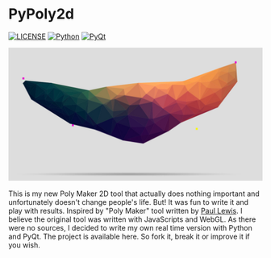# PyPoly2d

[![LICENSE](https://img.shields.io/badge/license-MIT-lightgrey.svg)](https://raw.githubusercontent.com/volodinroman/PyPoly2d/master/LICENSE)
[![Python](https://img.shields.io/badge/Python-3.6-blue.svg)](https://python.org)
[![PyQt](https://img.shields.io/badge/PyQt-5.6-green.svg)](https://www.qt.io/)


![Image of Yaktocat](https://github.com/volodinroman/PyPoly2d/blob/master/assets/banner.jpg)

This is my new Poly Maker 2D tool that actually does nothing important and unfortunately doesn't change people's life. But! It was fun to write it and play with results. Inspired by "Poly Maker" tool written by [Paul Lewis](http://lab.aerotwist.com/canvas/poly-maker/). I believe the original tool was written with JavaScripts and WebGL. As there were no sources, I decided to write my own real time version with Python and PyQt. The project is available here. So fork it, break it or improve it if you wish.

